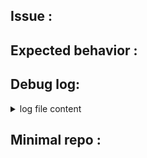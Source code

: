 <!-- First of all, check the troubleshooting wiki page for common issues at:
https://github.com/kulshekhar/ts-jest/wiki/Troubleshooting -->

## Issue <!-- describe the issue below -->:


## Expected behavior <!-- describe the expected behavior below -->:


## Debug log:
<details/>
<summary>log file content<!-- You can activate the debug logger by setting the environment variable TS_JEST_LOG="ts-jest.log" before running tests. The output of the logger will be in **ts-jest.log** in CWD, paste it in the below section: --></summary>

```bash
# content of ts-jest.log :

```
</details>


## Minimal repo <!-- If you haven't already, create the smallest possible repo that reproduces this issue by running `npm install` and `npm test`. This will speed up any fixes that this issue might need. Paste the minimal repo URL below -->:


<!-- Optional (but highly recommended): Configure Travis (or your favorite system) with the minimal repo. This allows potential solutions to be tested against the minimal repo. This saves everyone time and avoids a lot of back and forth. -->
